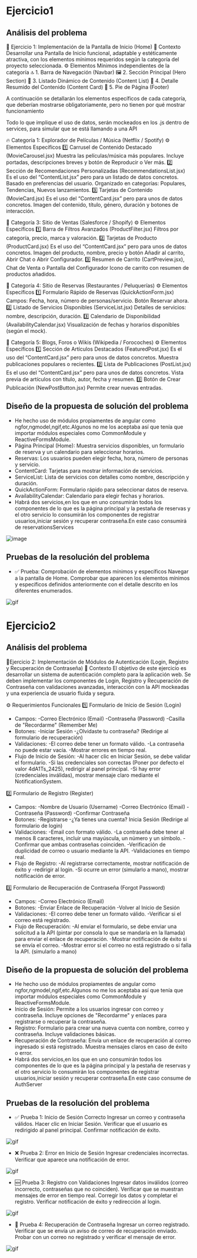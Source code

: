 
# Ejercicio1
## Análisis del problema
📌 Ejercicio 1: Implementación de la Pantalla de Inicio (Home)
🎯 Contexto
Desarrollar una Pantalla de Inicio funcional, adaptable y estéticamente atractiva, con los elementos mínimos requeridos según la categoría del proyecto seleccionada.
⚙️ Elementos Mínimos independientes de la categoría
🔝 1. Barra de Navegación (Navbar)
🖼️ 2. Sección Principal (Hero Section)
📄 3. Listado Dinámico de Contenido (Content List)
📄 4. Detalle Resumido del Contenido (Content Card)
📝 5. Pie de Página (Footer)

A continuación se detallarán los elementos específicos de cada categoría, que deberían mostrarse obligatoriamente, pero no tienen por qué mostrar funcionamiento

Todo lo que implique el uso de datos, serán mockeados en los .js dentro de services, para simular que se está llamando a una API

🔥 Categoría 1: Explorador de Películas / Música (Netflix / Spotify)
⚙️ Elementos Específicos
1️⃣ Carrusel de Contenido Destacado (MovieCarousel.jsx)
Muestra las películas/música más populares.
Incluye portadas, descripciones breves y botón de Reproducir o Ver más. 
2️⃣ Sección de Recomendaciones Personalizadas (RecommendationsList.jsx)
Es el uso del “ContentList.jsx” pero para un listado de datos concretos.
Basado en preferencias del usuario.
Organizado en categorías: Populares, Tendencias, Nuevos lanzamientos.
3️⃣ Tarjetas de Contenido (MovieCard.jsx)
Es el uso del “ContentCard.jsx” pero para unos de datos concretos.
Imagen del contenido, título, género, duración y botones de interacción.

🛒 Categoría 3: Sitio de Ventas (Salesforce / Shopify)
⚙️ Elementos Específicos
1️⃣ Barra de Filtros Avanzados (ProductFilter.jsx)
Filtros por categoría, precio, marca y valoración.
2️⃣ Tarjetas de Producto (ProductCard.jsx)
Es el uso del “ContentCard.jsx” pero para unos de datos concretos.
Imagen del producto, nombre, precio y botón Añadir al carrito, Abrir Chat o Abrir Configurador.
3️⃣ Resumen de Carrito (CartPreview.jsx), Chat de Venta o Pantalla del Configurador
Icono de carrito con resumen de productos añadidos.

📅 Categoría 4: Sitio de Reservas (Restaurantes / Peluquerías)
⚙️ Elementos Específicos
1️⃣ Formulario Rápido de Reservas (QuickActionForm.jsx)
Campos: Fecha, hora, número de personas/servicio.
Botón Reservar ahora.
2️⃣ Listado de Servicios Disponibles (ServiceList.jsx)
Detalles de servicios: nombre, descripción, duración.
3️⃣ Calendario de Disponibilidad (AvailabilityCalendar.jsx)
Visualización de fechas y horarios disponibles (según el mock).

📰 Categoría 5: Blogs, Foros o Wikis (Wikipedia / Forocoches)
⚙️ Elementos Específicos
1️⃣ Sección de Artículos Destacados (FeaturedPost.jsx)
Es el uso del “ContentCard.jsx” pero para unos de datos concretos.
Muestra publicaciones populares o recientes.
2️⃣ Lista de Publicaciones (PostList.jsx)
Es el uso del “ContentCard.jsx” pero para unos de datos concretos.
Vista previa de artículos con título, autor, fecha y resumen.
3️⃣ Botón de Crear Publicación (NewPostButton.jsx)
Permite crear nuevas entradas.



## Diseño de la propuesta de solución del problema
- He hecho uso de módulos propiamentes de angular como ngfor,ngmodel,ngif,etc.Algunos no me los aceptaba así que tenía que importar módulos especiales como CommonModule y ReactiveFormsModule.
- Página Principal (Home): Muestra servicios disponibles, un formulario de reserva y un calendario para seleccionar horarios.
- Reservas: Los usuarios pueden elegir fecha, hora, número de personas y servicio.
- ContentCard: Tarjetas para mostrar información de servicios.
- ServiceList: Lista de servicios con detalles como nombre, descripción y duración.
- QuickActionForm: Formulario rápido para seleccionar datos de reserva.
- AvailabilityCalendar: Calendario para elegir fechas y horarios.
- Habrá dos servicios,en los que en uno consumirán todos los componentes de lo que es la página principal y la pestaña de reservas y el otro servicio lo consumirán los componentes de registrar usuarios,iniciar sesión y recuperar contraseña.En este caso consumirá de reservationsServices

 ![image](./recursos/DiseñoWeb.jpeg)

## Pruebas de la resolución del problema
- ✅ Prueba: Comprobación de elementos mínimos y específicos
Navegar a la pantalla de Home.
Comprobar que aparecen los elementos mínimos y específicos definidos anteriormente con el detalle descrito en los diferentes enumerados.


 ![gif](./recursos/Prueba_Home.gif)

 

# Ejercicio2
## Análisis del problema
📌Ejercicio 2: Implementación de Módulos de Autenticación (Login, Registro y Recuperación de Contraseña)
🎯 Contexto
 El objetivo de este ejercicio es desarrollar un sistema de autenticación completo para la aplicación web. Se deben implementar los componentes de Login, Registro y Recuperación de Contraseña con validaciones avanzadas, interacción con la API mockeadas y una experiencia de usuario fluida y segura.

⚙️ Requerimientos Funcionales
1️⃣ Formulario de Inicio de Sesión (Login)
- Campos:
-Correo Electrónico (Email)
-Contraseña (Password)
-Casilla de "Recordarme" (Remember Me)
- Botones:
-Iniciar Sesión
-¿Olvidaste tu contraseña? (Redirige al formulario de recuperación)
- Validaciones:
-El correo debe tener un formato válido.
-La contraseña no puede estar vacía.
-Mostrar errores en tiempo real.
- Flujo de Inicio de Sesión:
-Al hacer clic en Iniciar Sesión, se debe validar el formulario.
-Si las credenciales son correctas (Poner por defecto el valor 4dA1Ts_2425), redirigir al panel principal.
-Si hay error (credenciales inválidas), mostrar mensaje claro mediante el NotificationSystem.

2️⃣ Formulario de Registro (Register)
- Campos:
-Nombre de Usuario (Username)
-Correo Electrónico (Email)
-Contraseña (Password)
-Confirmar Contraseña
- Botones:
-Registrarse
-¿Ya tienes una cuenta? Inicia Sesión (Redirige al formulario de login)
- Validaciones:
-Email con formato válido.
-La contraseña debe tener al menos 8 caracteres, incluir una mayúscula, un número y un símbolo.
-Confirmar que ambas contraseñas coinciden.
-Verificación de duplicidad de correo o usuario mediante la API.
-Validaciones en tiempo real.
- Flujo de Registro:
-Al registrarse correctamente, mostrar notificación de éxito y -redirigir al login.
-Si ocurre un error (simularlo a mano), mostrar notificación de error.

3️⃣ Formulario de Recuperación de Contraseña (Forgot Password)
- Campos:
-Correo Electrónico (Email)
- Botones:
-Enviar Enlace de Recuperación
-Volver al Inicio de Sesión
- Validaciones:
-El correo debe tener un formato válido.
-Verificar si el correo está registrado.
- Flujo de Recuperación:
-Al enviar el formulario, se debe enviar una solicitud a la API (pintar por consola lo que se mandaría en la llamada) para enviar el enlace de recuperación.
-Mostrar notificación de éxito si se envía el correo.
-Mostrar error si el correo no está registrado o si falla la API. (simularlo a mano)




## Diseño de la propuesta de solución del problema
- He hecho uso de módulos propiamentes de angular como ngfor,ngmodel,ngif,etc.Algunos no me los aceptaba así que tenía que importar módulos especiales como CommonModule y ReactiveFormsModule.
- Inicio de Sesión: Permite a los usuarios ingresar con correo y contraseña. Incluye opciones de "Recordarme" y enlaces para registrarse o recuperar la contraseña.
- Registro: Formulario para crear una nueva cuenta con nombre, correo y contraseña. Incluye validaciones básicas.
- Recuperación de Contraseña: Envía un enlace de recuperación al correo ingresado si está registrado. Muestra mensajes claros en caso de éxito o error.
- Habrá dos servicios,en los que en uno consumirán todos los componentes de lo que es la página principal y la pestaña de reservas y el otro servicio lo consumirán los componentes de registrar usuarios,iniciar sesión y recuperar contraseña.En este caso consume de AuthServer
 

## Pruebas de la resolución del problema
- ✅ Prueba 1: Inicio de Sesión Correcto
Ingresar un correo y contraseña válidos.
Hacer clic en Iniciar Sesión.
Verificar que el usuario es redirigido al panel principal.
Confirmar notificación de éxito.


 ![gif](./recursos/Prueba_Login.gif)

- ❌ Prueba 2: Error en Inicio de Sesión
Ingresar credenciales incorrectas.
Verificar que aparece una notificación de error.


![gif](./recursos/Prueba2_Login.gif)

- 🆕 Prueba 3: Registro con Validaciones
Ingresar datos inválidos (correo incorrecto, contraseñas que no coinciden).
Verificar que se muestran mensajes de error en tiempo real.
Corregir los datos y completar el registro.
Verificar notificación de éxito y redirección al login.


 ![gif](./recursos/Prueba_Registro.gif)

- 🔐 Prueba 4: Recuperación de Contraseña
Ingresar un correo registrado.
Verificar que se envía un aviso de correo de recuperación enviado.
Probar con un correo no registrado y verificar el mensaje de error.


 ![gif](./recursos/Prueba_RecuperarContraseña.gif)





